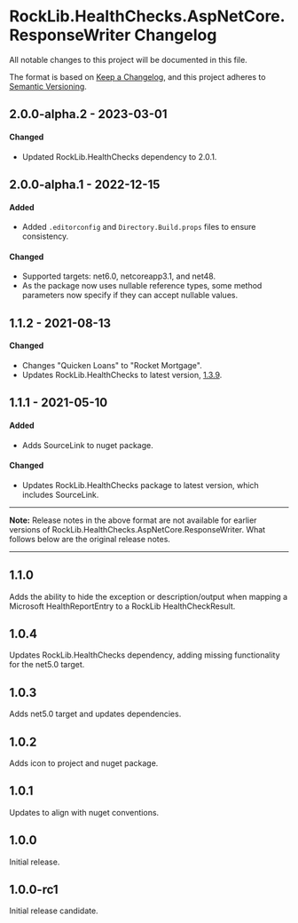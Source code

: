 # RockLib.HealthChecks.AspNetCore.ResponseWriter Changelog

All notable changes to this project will be documented in this file.

The format is based on [Keep a Changelog](https://keepachangelog.com/en/1.0.0/),
and this project adheres to [Semantic Versioning](https://semver.org/spec/v2.0.0.html).

## 2.0.0-alpha.2 - 2023-03-01

#### Changed
- Updated RockLib.HealthChecks dependency to 2.0.1.

## 2.0.0-alpha.1 - 2022-12-15
	
#### Added
- Added `.editorconfig` and `Directory.Build.props` files to ensure consistency.

#### Changed
- Supported targets: net6.0, netcoreapp3.1, and net48.
- As the package now uses nullable reference types, some method parameters now specify if they can accept nullable values.

## 1.1.2 - 2021-08-13

#### Changed

- Changes "Quicken Loans" to "Rocket Mortgage".
- Updates RockLib.HealthChecks to latest version, [1.3.9](https://github.com/RockLib/RockLib.HealthChecks/blob/main/RockLib.HealthChecks/CHANGELOG.md#139---2021-08-13).

## 1.1.1 - 2021-05-10

#### Added

- Adds SourceLink to nuget package.

#### Changed

- Updates RockLib.HealthChecks package to latest version, which includes SourceLink.

----

**Note:** Release notes in the above format are not available for earlier versions of
RockLib.HealthChecks.AspNetCore.ResponseWriter. What follows below are the original release notes.

----

## 1.1.0

Adds the ability to hide the exception or description/output when mapping a Microsoft HealthReportEntry to a RockLib HealthCheckResult.

## 1.0.4

Updates RockLib.HealthChecks dependency, adding missing functionality for the net5.0 target.

## 1.0.3

Adds net5.0 target and updates dependencies.

## 1.0.2

Adds icon to project and nuget package.

## 1.0.1

Updates to align with nuget conventions.

## 1.0.0

Initial release.

## 1.0.0-rc1

Initial release candidate.
